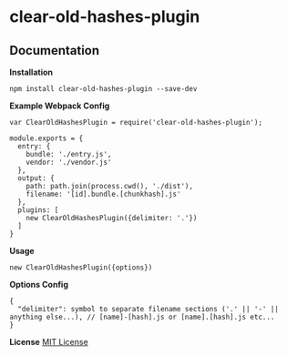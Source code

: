# clear-old-hashes-plugin


Documentation
-------------

**Installation**
```
npm install clear-old-hashes-plugin --save-dev
```


**Example Webpack Config**
```
var ClearOldHashesPlugin = require('clear-old-hashes-plugin');

module.exports = {
  entry: {
    bundle: './entry.js',
    vendor: './vendor.js'
  },
  output: {
    path: path.join(process.cwd(), './dist'),
    filename: '[id].bundle.[chunkhash].js'
  },
  plugins: [
    new ClearOldHashesPlugin({delimiter: '.'})
  ]
}

```

**Usage**

```
new ClearOldHashesPlugin({options})
```

**Options Config**
```
{
  "delimiter": symbol to separate filename sections ('.' || '-' || anything else...), // [name]-[hash].js or [name].[hash].js etc...
}
```

**License**
[MIT License](http://www.opensource.org/licenses/mit-license.php)
